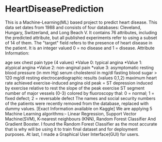 # HeartDiseasePrediction
This is a Machine-Learning(ML) based project to predict heart disease. This data set dates from 1988 and consists of four databases: Cleveland, Hungary, Switzerland, and Long Beach V. It contains 76 attributes, including the predicted attribute, but all published experiments refer to using a subset of 14 of them. The "target" field refers to the presence of heart disease in the patient. It is an integer valued 0 = no disease and 1 = disease. Attribute Information:

age
sex
chest pain type (4 values) *Value 0: typical angina *Value 1: atypical angina *Value 2: non-anginal pain *value 3: asymptomatic
resting blood pressure (in mm Hg)
serum cholesterol in mg/dl
fasting blood sugar > 120 mg/dl
resting electrocardiographic results (values 0,1,2)
maximum heart rate achieved
exercise-induced angina
old peak = ST depression induced by exercise relative to rest
the slope of the peak exercise ST segment
number of major vessels (0-3) colored by fluoroscopy
thal: 0 = normal; 1 = fixed defect; 2 = reversable defect The names and social security numbers of the patients were recently removed from the database, replaced with dummy values. [Exact Information available on Kaggle]
We are applying 5 Machine Learning algorithms:- Linear Regression, Support Vector Machine(SVM), K-nearest neighbours (KNN), Random Forest Classifier And Gradient Booster. I found the Random Forest Classifier as the most accurate that is why will be using it to train final dataset and for deployment purposes. At last, I made a Graphical User Interface(GUI) for users.
